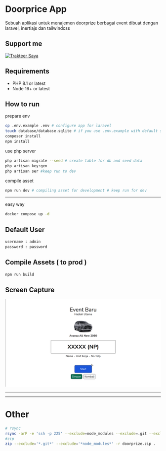 # Doorprice App

Sebuah aplikasi untuk menajemen doorprize berbagai event dibuat dengan laravel, inertiajs dan tailwindcss

## Support me

<a href="https://trakteer.id/ajikamaludin" target="_blank"><img id="wse-buttons-preview" src="https://cdn.trakteer.id/images/embed/trbtn-blue-2.png" height="40" style="border:0px;height:40px;" alt="Trakteer Saya"></a>

## Requirements

-   PHP 8.1 or latest
-   Node 16+ or latest

## How to run

prepare env

```bash
cp .env.example .env # configure app for laravel
touch database/database.sqlite # if you use .env.example with default sqlite database
composer install
npm install
```

use php server

```bash
php artisan migrate --seed # create table for db and seed data
php artisan key:gen
php artisan ser #keep run to dev
```

compile asset

```bash
npm run dev # compiling asset for development # keep run for dev
```

<hr/>

easy way

```bash
docker compose up -d
```

## Default User

```bash
username : admin
password : password
```

## Compile Assets ( to prod )

```bash
npm run build
```

## Screen Capture

![](screenshot1.gif?raw=true)

<hr/>
<hr/>

# Other

```bash
# rsync
rsync -arP -e 'ssh -p 225' --exclude=node_modules --exclude=.git --exclude=public/hot --exclude=public/uploads --exclude=database/database.sqlite --exclude=.env . arm@ajikamaludin.id:/home/arm/projects/www/doorprize
#zip
zip --exclude='*.git*' --exclude='*node_modules*' -r doorprize.zip .
```
